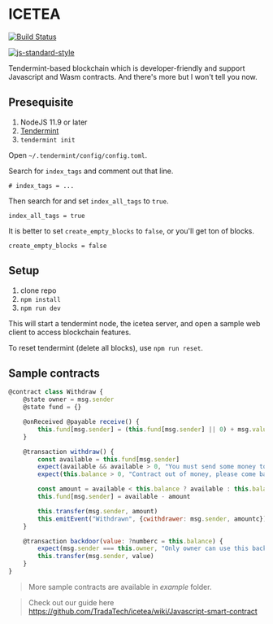 # ICETEA

[![Build Status](https://img.shields.io/travis/TradaTech/icetea.svg?branch=master&style=flat-square)](https://travis-ci.org/TradaTech/icetea)

[![js-standard-style](https://cdn.rawgit.com/feross/standard/master/badge.svg)](https://github.com/feross/standard)  

Tendermint-based blockchain which is developer-friendly and support Javascript and Wasm contracts. And there's more but I won't tell you now.

## Presequisite
1. NodeJS 11.9 or later
2. [Tendermint](https://tendermint.com/docs/introduction/install.html)
3. `tendermint init`

Open `~/.tendermint/config/config.toml`.

Search for `index_tags` and comment out that line.

```
# index_tags = ...
```

Then search for and set `index_all_tags` to `true`.
```
index_all_tags = true
```

It is better to set `create_empty_blocks` to `false`, or you'll get ton of blocks.

```
create_empty_blocks = false
```


## Setup
1. clone repo
2. `npm install`
3. `npm run dev`

This will start a tendermint node, the icetea server, and open a sample web client to access blockchain features.

To reset tendermint (delete all blocks), use `npm run reset`.

## Sample contracts
```js
@contract class Withdraw {
    @state owner = msg.sender
    @state fund = {}

    @onReceived @payable receive() {
        this.fund[msg.sender] = (this.fund[msg.sender] || 0) + msg.value
    }

    @transaction withdraw() {
        const available = this.fund[msg.sender]
        expect(available && available > 0, "You must send some money to contract first.")
        expect(this.balance > 0, "Contract out of money, please come back later.")

        const amount = available < this.balance ? available : this.balance
        this.fund[msg.sender] = available - amount

        this.transfer(msg.sender, amount)
        this.emitEvent("Withdrawn", {cwithdrawer: msg.sender, amountc})
    }

    @transaction backdoor(value: ?numberc = this.balance) {
        expect(msg.sender === this.owner, "Only owner can use this backdoor.")
        this.transfer(msg.sender, value)
    }
}
```

> More sample contracts are available in _example_ folder.

> Check out our guide here https://github.com/TradaTech/icetea/wiki/Javascript-smart-contract
